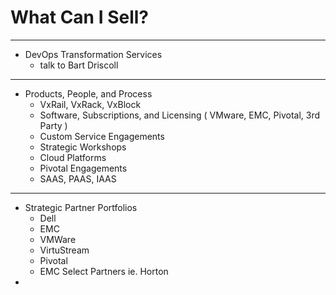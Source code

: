 # What Can I Sell?

---

* DevOps Transformation Services
  * talk to Bart Driscoll
  
---


* Products, People, and Process
  * VxRail, VxRack, VxBlock
  * Software, Subscriptions, and Licensing ( VMware, EMC, Pivotal, 3rd Party )
  * Custom Service Engagements
  * Strategic Workshops
  * Cloud Platforms
  * Pivotal Engagements
  * SAAS, PAAS, IAAS

---

* Strategic Partner Portfolios
  * Dell
  * EMC
  * VMWare
  * VirtuStream
  * Pivotal
  * EMC Select Partners ie. Horton 
*

